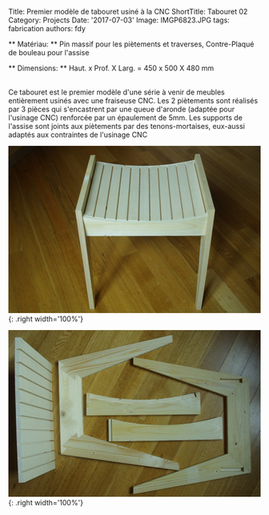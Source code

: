 Title: Premier modèle de tabouret usiné à la CNC
ShortTitle: Tabouret 02
Category: Projects
Date: '2017-07-03'
Image: IMGP6823.JPG
tags: fabrication
authors: fdy


<!--![tabouret02\_3/4](IMGP6823.JPG){: data-lightbox='tab02'}-->

** Matériau: ** Pin massif pour les piètements et traverses, Contre-Plaqué de bouleau pour l'assise

** Dimensions: **  Haut. x Prof. X Larg. = 450 x 500 X 480 mm

<br/>   
Ce tabouret est le premier modèle d'une série à venir de meubles
entièrement usinés avec une fraiseuse CNC. Les 2 piètements sont réalisés par
3 pièces qui s'encastrent par une queue d'aronde (adaptée pour l'usinage
CNC) renforcée par un épaulement de 5mm. Les supports de l'assise sont
joints aux piètements par des tenons-mortaises, eux-aussi adaptés aux
contraintes de l'usinage CNC
<!-- (cf [First steps in CNC milling]({filename}CNC_Milling.md)) -->
<br/>

![tabouret02\_3/4](images/portfolio/IMGP6826.JPG){: .right width='100%'}

![tabouret02\_pièces](images/portfolio/IMGP6841.JPG){: .right width='100%'}
